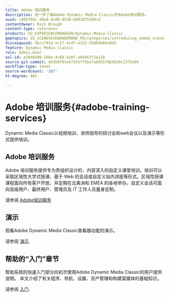 ```yaml
---
title: Adobe 培训服务
description: 进一步了解Adobe Dynamic Media Classic的Adobe培训服务。
uuid: c405f60c-d0a8-4c88-8530-b093875500cd
contentOwner: Rick Brough
content-type: reference
products: SG_EXPERIENCEMANAGER/Dynamic-Media-Classic
geptopics: SG_SCENESEVENONDEMAND_PK/categories/introducing_adobe_scene7
discoiquuid: 2bccf91d-ec27-4cdf-a322-55804b6ba0d3
feature: Dynamic Media Classic
role: Admin,User
exl-id: e2840200-246e-4c68-b10f-a66461f2a118
source-git-commit: d43b0791e67d43ff56a7ab85570b9639c2375e05
workflow-type: tm+mt
source-wordcount: '167'
ht-degree: 46%

---
```


# Adobe 培训服务{#adobe-training-services}

Dynamic Media Classic以视频培训、讲师指导的研讨会和web会议以及演示等形式提供培训。

## Adobe 培训服务

Adobe 培训服务提供专为贵组织设计的、内容深入的自定义课堂培训。培训可以采取区域性大学式授课、基于 Web 的会话或自定义站内讲座等形式。区域性授课课程面向所有客户开放，并定期在北美洲和 EMEA 的各地举办。自定义会话可面向高级用户、最终用户、管理员及 IT 工作人员量身定制。

请参阅 [Adobe培训服务](https://learning.adobe.com/)

## 演示

观看Adobe Dynamic Media Classic查看器功能的演示。

请参阅 [演示](https://landing.adobe.com/zh-Hans/na/dynamic-media/ctir-2755/live-demos.html).

## 帮助的“入门”章节

帮助系统的快速入门部分向初次使用Adobe Dynamic Media Classic的用户提供说明。 本文介绍了有关程序、导航、设置、资产管理和构建富媒体的基础知识。

请参阅 [入门](dmc-platform-overview.md).
